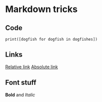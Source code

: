 # Markdown tricks

## Code
```
print([dogfish for dogfish in dogfishes])
```

## Links

[Relative link](Python/os_stuff.py)
[Absolute link](https://www.windguru.cz/91)


## Font stuff
**Bold** and _Italic_
